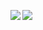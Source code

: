 <img align="left" src="https://github-readme-stats.vercel.app/api?username=phype&show_icons=true&line_height=20&include_all_commits=true" /><img align="left" src="https://github-readme-stats.vercel.app/api/top-langs/?username=phype&show_icons=true&layout=compact" />
